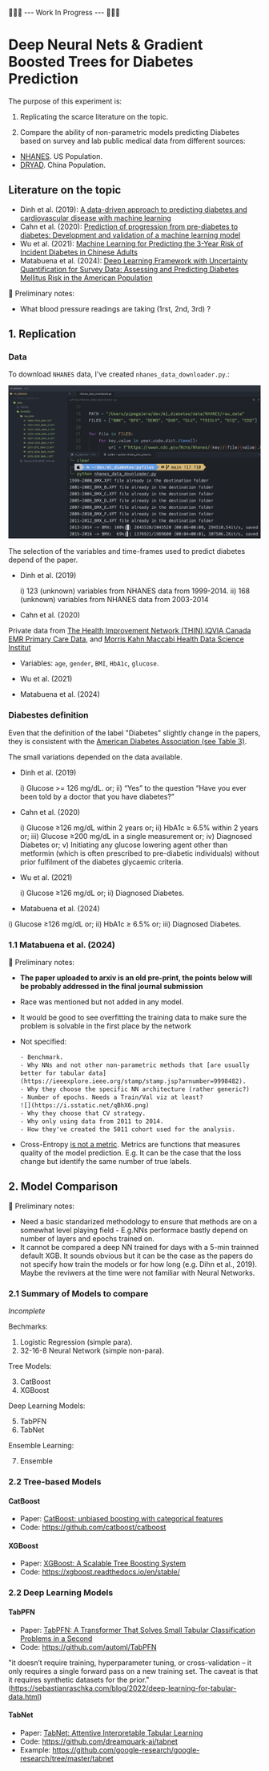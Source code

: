 
🚧🚧🚧 --- Work In Progress --- 🚧🚧🚧

# Deep Neural Nets & Gradient Boosted Trees for Diabetes Prediction

The purpose of this experiment is:

1) Replicating the scarce literature on the topic.

2) Compare the ability of non-parametric models predicting Diabetes based on survey and lab public medical data from different sources:

- [NHANES](https://www.cdc.gov/nchs/index.htm). US Population.
- [DRYAD](https://doi.org/10.5061/dryad.ft8750v). China Population.

## Literature on the topic

- Dinh et al. (2019): [A data-driven approach to predicting diabetes and cardiovascular disease with machine learning](https://bmcmedinformdecismak.biomedcentral.com/articles/10.1186/s12911-019-0918-5)
- Cahn et al. (2020): [Prediction of progression from pre-diabetes to diabetes: Development and validation of a machine learning model](https://onlinelibrary.wiley.com/doi/10.1002/dmrr.3252)
- Wu et al. (2021): [Machine Learning for Predicting the 3-Year Risk of Incident Diabetes in Chinese Adults](https://www.frontiersin.org/journals/public-health/articles/10.3389/fpubh.2021.626331/full)
- Matabuena et al. (2024): [Deep Learning Framework with Uncertainty Quantification for Survey Data: Assessing and Predicting Diabetes Mellitus Risk in the American Population
](https://arxiv.org/abs/2403.19752)

🚧 Preliminary notes:

- What blood pressure readings are taking (1rst, 2nd, 3rd) ?

## 1. Replication

### Data

To download `NHANES` data, I've created `nhanes_data_downloader.py`.:

![nhanes_data_downloader.py](https://raw.githubusercontent.com/pipegalera/ml_diabetes/main/images/NHANES_downloader.png)

The selection of the variables and time-frames used to predict diabetes depend of the paper.

- Dinh et al. (2019)

    i) 123 (unknown) variables from NHANES data from 1999-2014.
    ii) 168 (unknown) variables from NHANES data from 2003-2014

- Cahn et al. (2020)

Private data from [The Health Improvement Network (THIN)](https://www.the-health-improvement-network.com/),[IQVIA Canada EMR Primary Care Data](https://www.iqvia.com/solutions/real-world-evidence/real-world-data-and-insights), and [Morris Kahn Maccabi Health Data Science Institut](https://www.ksminnovation.com/about/)

  - Variables: `age`, `gender`, `BMI`, `HbA1c`, `glucose`.

- Wu et al. (2021)

- Matabuena et al. (2024)


### Diabestes definition

Even that the definition of the label "Diabetes" slightly change in the papers, they is consistent with the
[American Diabetes Association (see Table 3)](https://www.ncbi.nlm.nih.gov/pmc/articles/PMC2797383/table/T3/).

The small variations depended on the data available.

- Dinh et al. (2019)

  i) Glucose >= 126 mg/dL. or;
  ii) “Yes” to the question “Have you ever been told by a doctor that you have diabetes?”

- Cahn et al. (2020)

  i) Glucose ≥126 mg/dL within 2 years or;
  ii) HbA1c ≥ 6.5% within 2 years or;
  iii) Glucose ≥200 mg/dL in a single measurement or;
  iv) Diagnosed Diabetes or;
  v) Initiating any glucose lowering agent other than metformin (which is often prescribed to pre-diabetic individuals) without prior fulfilment of the diabetes glycaemic criteria.

- Wu et al. (2021)

  i) Glucose ≥126 mg/dL or;
  ii) Diagnosed Diabetes.

- Matabuena et al. (2024)

i) Glucose ≥126 mg/dL or;
ii) HbA1c ≥ 6.5% or;
iii) Diagnosed Diabetes.


### 1.1 Matabuena et al. (2024)

🚧 Preliminary notes:

- **The paper uploaded to arxiv is an old pre-print, the points below will be probably addressed in the final journal submission**

- Race was mentioned but not added in any model.
- It would be good to see overfitting the training data to make sure the problem is solvable in the first place by the network
- Not specified:

      - Benchmark.
      - Why NNs and not other non-parametric methods that [are usually better for tabular data](https://ieeexplore.ieee.org/stamp/stamp.jsp?arnumber=9998482).
      - Why they choose the specific NN architecture (rather generic?)
      - Number of epochs. Needs a Train/Val viz at least?
      ![](https://i.sstatic.net/qBhX6.png)
      - Why they choose that CV strategy.
      - Why only using data from 2011 to 2014.
      - How they've created the 5011 cohort used for the analysis.

- Cross-Entropy [is not a metric](https://sebastianraschka.com/faq/docs/proper-metric-cross-entropy.html). Metrics are functions that measures quality of the model prediction. E.g. It can be the case that the loss change but identify the same number of true labels.

## 2. Model Comparison

🚧 Preliminary notes:

- Need a basic standarized methodology to ensure that methods are on a somewhat level playing field - E.g.NNs performace bastly depend on number of layers and epochs trained on.
- It cannot be compared a deep NN trained for days with a 5-min trainned default XGB. It sounds obvious but it can be the case as the papers do not specify how train the models or for how long (e.g. Dihn et al., 2019). Maybe the reviwers at the time were not familiar with Neural Networks.

### 2.1 Summary of Models to compare

*Incomplete*

Bechmarks:

1. Logistic Regression (simple para).
2. 32-16-8 Neural Network (simple non-para).

Tree Models:

3. CatBoost
4. XGBoost

Deep Learning Models:

5. TabPFN
6. TabNet

Ensemble Learning:

7. Ensemble

### 2.2 Tree-based Models

#### CatBoost

- Paper: [CatBoost: unbiased boosting with categorical features](https://arxiv.org/abs/1706.09516)
- Code: https://github.com/catboost/catboost

#### XGBoost

- Paper: [XGBoost: A Scalable Tree Boosting System](https://arxiv.org/abs/1603.02754)
- Code: https://xgboost.readthedocs.io/en/stable/

### 2.2 Deep Learning Models

#### TabPFN

- Paper: [TabPFN: A Transformer That Solves Small Tabular Classification Problems in a Second](https://arxiv.org/abs/2207.01848)
- Code: https://github.com/automl/TabPFN

"it doesn’t require training, hyperparameter tuning, or cross-validation – it only requires a single forward pass on a new training set. The caveat is that it requires synthetic datasets for the prior." (https://sebastianraschka.com/blog/2022/deep-learning-for-tabular-data.html)

#### TabNet

- Paper: [TabNet: Attentive Interpretable Tabular Learning
](https://arxiv.org/abs/1908.07442)
- Code: https://github.com/dreamquark-ai/tabnet
- Example: https://github.com/google-research/google-research/tree/master/tabnet
